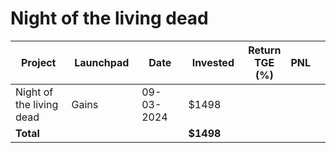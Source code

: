 # Night of the living dead



<table data-full-width="true"><thead><tr><th width="152">Project</th><th width="138">Launchpad</th><th width="132">Date</th><th width="133">Invested</th><th>Return TGE (%)</th><th>PNL</th><th></th></tr></thead><tbody><tr><td>Night of the living dead</td><td>Gains</td><td>09-03-2024</td><td>$1498</td><td></td><td></td><td></td></tr><tr><td><strong>Total</strong></td><td></td><td></td><td><strong>$1498</strong></td><td></td><td></td><td></td></tr></tbody></table>

